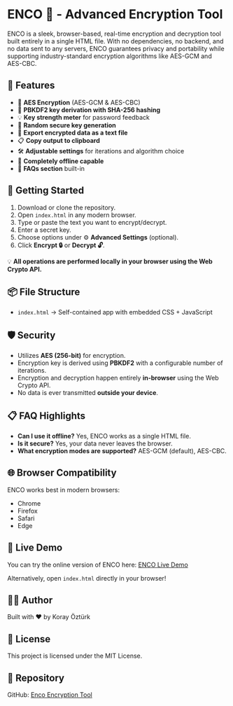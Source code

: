 # ENCO 🔐 - Advanced Encryption Tool

ENCO is a sleek, browser-based, real-time encryption and decryption tool built entirely in a single HTML file. With no dependencies, no backend, and no data sent to any servers, ENCO guarantees privacy and portability while supporting industry-standard encryption algorithms like AES-GCM and AES-CBC.

## 🔧 Features
- 🔐 **AES Encryption** (AES-GCM & AES-CBC)
- 🔑 **PBKDF2 key derivation with SHA-256 hashing**
- 💡 **Key strength meter** for password feedback
- 🎲 **Random secure key generation**
- 💾 **Export encrypted data as a text file**
- 📋 **Copy output to clipboard**
- 🛠️ **Adjustable settings** for iterations and algorithm choice
- 📎 **Completely offline capable**
- 🧠 **FAQs section** built-in

## 🚀 Getting Started
1. Download or clone the repository.
2. Open `index.html` in any modern browser.
3. Type or paste the text you want to encrypt/decrypt.
4. Enter a secret key.
5. Choose options under ⚙️ **Advanced Settings** (optional).
6. Click **Encrypt 🔒** or **Decrypt 🔓**.

💡 **All operations are performed locally in your browser using the Web Crypto API.**

## 📦 File Structure
- `index.html` → Self-contained app with embedded CSS + JavaScript

## 🛡️ Security
- Utilizes **AES (256-bit)** for encryption.
- Encryption key is derived using **PBKDF2** with a configurable number of iterations.
- Encryption and decryption happen entirely **in-browser** using the Web Crypto API.
- No data is ever transmitted **outside your device**.

## 📋 FAQ Highlights
- **Can I use it offline?** Yes, ENCO works as a single HTML file.
- **Is it secure?** Yes, your data never leaves the browser.
- **What encryption modes are supported?** AES-GCM (default), AES-CBC.

## 🌐 Browser Compatibility
ENCO works best in modern browsers:
- Chrome
- Firefox
- Safari
- Edge

## 🧪 Live Demo
You can try the online version of ENCO here: [ENCO Live Demo](https://enc0.neocities.org/)

Alternatively, open `index.html` directly in your browser!

## 🧑‍💻 Author
Built with ❤️ by Koray Öztürk

## 📜 License
This project is licensed under the MIT License.

## 🔗 Repository
GitHub: [Enco Encryption Tool](https://github.com/KorayOzturk07/enco-encryption-tool)
